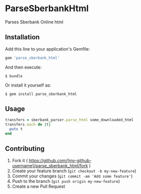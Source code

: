 # ParseSberbankHtml

Parses Sberbank Online html

## Installation

Add this line to your application's Gemfile:

```ruby
gem 'parse_sberbank_html'
```

And then execute:

    $ bundle

Or install it yourself as:

    $ gem install parse_sberbank_html

## Usage

```ruby
transfers = sberbank_parser.parse_html some_downloaded_html
transfers.each do |t|
  puts t
end
````

## Contributing

1. Fork it ( https://github.com/[my-github-username]/parse_sberbank_html/fork )
2. Create your feature branch (`git checkout -b my-new-feature`)
3. Commit your changes (`git commit -am 'Add some feature'`)
4. Push to the branch (`git push origin my-new-feature`)
5. Create a new Pull Request

